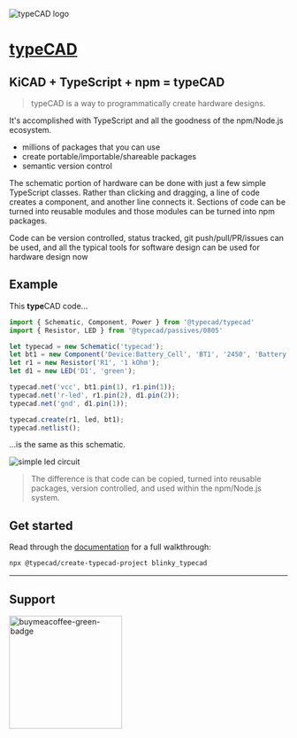 ![typeCAD logo](https://typecad.net/typecad.svg)
# [**type**CAD](https://typecad.net)

##  KiCAD + TypeScript + npm = **type**CAD
> typeCAD is a way to programmatically create hardware designs.

It's accomplished with TypeScript and all the goodness of the npm/Node.js ecosystem.

- millions of packages that you can use
- create portable/importable/shareable packages
- semantic version control

The schematic portion of hardware can be done with just a few simple TypeScript classes. Rather than clicking and dragging, a line of code creates a component, and another line connects it. Sections of code can be turned into reusable modules and those modules can be turned into npm packages.

Code can be version controlled, status tracked, git push/pull/PR/issues can be used, and all the typical tools for software design can be used for hardware design now

## Example
This **type**CAD code...
```ts
import { Schematic, Component, Power } from '@typecad/typecad'
import { Resistor, LED } from '@typecad/passives/0805'

let typecad = new Schematic('typecad');
let bt1 = new Component('Device:Battery_Cell', 'BT1', '2450', 'Battery:BatteryHolder_Keystone_3008_1x2450');
let r1 = new Resistor('R1', '1 kOhm');
let d1 = new LED('D1', 'green');

typecad.net('vcc', bt1.pin(1), r1.pin(1));
typecad.net('r-led', r1.pin(2), d1.pin(2));
typecad.net('gnd', d1.pin(1));

typecad.create(r1, led, bt1);
typecad.netlist();
```

...is the same as this schematic.

![simple led circuit](https://typecad.net/led-circuit.png)

>The difference is that code can be copied, turned into reusable packages, version controlled, and used within the npm/Node.js system.

## Get started
Read through the [documentation](https://typecad.net/docs/walkthrough/get-started) for a full walkthrough:

```bash
npx @typecad/create-typecad-project blinky_typecad
```

---
## Support
<a href="https://www.buymeacoffee.com/typecad" target="_blank" title="buymeacoffee">
  <img src="https://iili.io/JoQl86x.md.png"  alt="buymeacoffee-green-badge" style="width: 204px;">
</a>